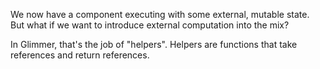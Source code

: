 We now have a component executing with some external, mutable state. But what if we want to introduce external computation into the mix?

In Glimmer, that's the job of "helpers". Helpers are functions that take references and return references.
